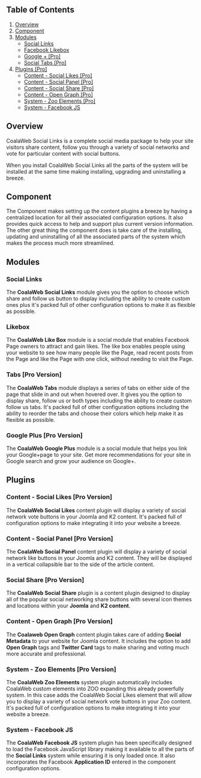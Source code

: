 ## Table of Contents
1.  [Overview](#overview)
2.  [Component](#component)
3.  [Modules](#modules)
    -   [Social Links](#mod-social)
    -   [Facebook Likebox](#mod-likebox)
    -   [Google + \[Pro\]](#mod-google)
    -   [Social Tabs \[Pro\]](#mod-tabs)
4.  [Plugins \[Pro\]](#plugins)
    -   [Content - Social Likes \[Pro\]](#plg-likes)
    -   [Content - Social Panel \[Pro\]](#plg-panel)
    -   [Content - Social Share \[Pro\]](#plg-share)
    -   [Content - Open Graph \[Pro\]](#plg-og)
    -   [System - Zoo Elements \[Pro\]](#plg-zoo)
    -   [System - Facebook JS](#plg-fbjs)

## <a name="overview"></a>Overview

CoalaWeb Social Links is a complete social media package to help your site visitors share content, follow you through a variety of social networks and vote for particular content with social buttons.

<div class="uk-alert" markdown="1">When you install CoalaWeb Social Links all the parts of the system will be installed at the same time making installing, upgrading and uninstalling a breeze.</div>

## <a name="component"></a>Component

The Component makes setting up the content plugins a breeze by having a centralized location for all their associated configuration options. It also provides quick access to help and support plus current version information. The other great thing the component does is take care of the installing, updating and uninstalling of all the associated parts of the system which makes the process much more streamlined.

## <a name="modules"></a>Modules

### <a name="mod-social"></a>Social Links

The **CoalaWeb Social Links** module gives you the option to choose which share and follow us button to display including the ability to create custom ones plus it's packed full of other configuration options to make it as flexible as possible.

### <a name="mod-likebox"></a>Likebox

The **CoalaWeb Like Box** module is a social module that enables Facebook Page owners to attract and gain likes. The like box enables people using your website to see how many people like the Page, read recent posts from the Page and like the Page with one click, without needing to visit the Page.

### <a name="mod-tabs"></a>Tabs \[Pro Version\]

The **CoalaWeb Tabs** module displays a series of tabs on either side of the page that slide in and out when hovered over. It gives you the option to display share, follow us or both types including the ability to create custom follow us tabs. It's packed full of other configuration options including the ability to reorder the tabs and choose their colors which help make it as flexible as possible.

### <a name="mod-google"></a>Google Plus \[Pro Version\]

The **CoalaWeb Google Plus** module is a social module that helps you link your Google+page to your site. Get more recommendations for your site in Google search and grow your audience on Google+.

## <a name="plugins"></a>Plugins

### <a name="plg-likes"></a>Content - Social Likes \[Pro Version\]

The **CoalaWeb Social Likes** content plugin will display a variety of social network vote buttons in your Joomla and K2 content. It's packed full of configuration options to make integrating it into your website a breeze.

### <a name="plg-panel"></a>Content - Social Panel \[Pro Version\]

The **CoalaWeb Social Panel** content plugin will display a variety of social network like buttons in your Joomla and K2 content. They will be displayed in a vertical collapsible bar to the side of the article content.

### <a name="plg-share"></a>Social Share \[Pro Version\]

The **CoalaWeb Social Share** plugin is a content plugin designed to display all of the popular social networking share buttons with several icon themes and locations within your **Joomla** and **K2 content**.

### <a name="plg-og"></a>Content - Open Graph \[Pro Version\]

The **Coalaweb Open Graph** content plugin takes care of adding **Social Metadata** to your website for Joomla content. It includes the option to add **Open Graph** tags and **Twitter Card** tags to make sharing and voting much more accurate and professional.

### <a name="plg-zoo"></a>System - Zoo Elements \[Pro Version\]

The **CoalaWeb Zoo Elements** system plugin automatically includes CoalaWeb custom elements into ZOO expanding this already powerfully system. In this case adds the CoalaWeb Social Likes element that will allow you to display a variety of social network vote buttons in your Zoo content. It's packed full of configuration options to make integrating it into your website a breeze.

### <a name="plg-fbjs"></a>System - Facebook JS

The **CoalaWeb Facebook JS** system plugin has been specifically designed to load the Facebook JavaScript library making it available to all the parts of the **Social Links** system while ensuring it is only loaded once. It also incorporates the Facebook **Application ID** entered in the component configuration options.